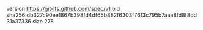 version https://git-lfs.github.com/spec/v1
oid sha256:db327c90ee1867b398fd4df65b882f6303f76f3c795b7aaa8fd8f8dd31a37336
size 278
